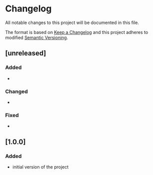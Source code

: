 # Changelog
All notable changes to this project will be documented in this file.

The format is based on [Keep a Changelog](http://keepachangelog.com/en/1.0.0/)
and this project adheres to modified [Semantic Versioning](http://semver.org/spec/v2.0.0.html).

## [unreleased]
### Added
- 

### Changed
- 

### Fixed
-

## [1.0.0]
### Added
- initial version of the project
